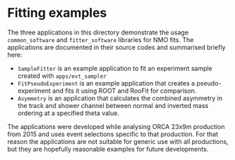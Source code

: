 Fitting examples
================

The three applications in this directory demonstrate the usage `common_software` and `fitter_software` libraries for NMO fits. The applications are documented in their source codes and summarised briefly here:

* `SampleFitter` is an example application to fit an experiment sample created with `apps/evt_sampler`
* `FitPseudoExperiment` is an example application that creates a pseudo-experiment and fits it using ROOT and RooFit for comparison.
* `Asymmetry` is an application that calculates the combined asymmetry in the track and shower channel between normal and inverted mass ordering at a specified theta value.

The applications were developed while analysing ORCA 23x9m production from 2015 and uses event selections specific to that production. For that reason the applications are not suitable for generic use with all productions, but they are hopefully reasonable examples for future developments.
